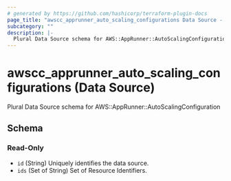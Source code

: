 ```yaml
---
# generated by https://github.com/hashicorp/terraform-plugin-docs
page_title: "awscc_apprunner_auto_scaling_configurations Data Source - terraform-provider-awscc"
subcategory: ""
description: |-
  Plural Data Source schema for AWS::AppRunner::AutoScalingConfiguration
---
```


# awscc_apprunner_auto_scaling_configurations (Data Source)

Plural Data Source schema for AWS::AppRunner::AutoScalingConfiguration



<!-- schema generated by tfplugindocs -->
## Schema

### Read-Only

- `id` (String) Uniquely identifies the data source.
- `ids` (Set of String) Set of Resource Identifiers.
